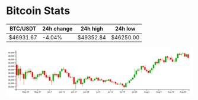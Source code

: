 # Bitcoin Stats

BTC/USDT|24h change|24h high|24h low|
|---|---|---|---|
|$46931.67|-4.04%|$49352.84|$46250.00|

<img src="./chart.svg">
